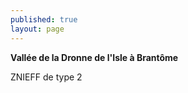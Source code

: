 ```yaml
---
published: true
layout: page
---
```

**Vallée de la Dronne de l'Isle à Brantôme**

ZNIEFF de type 2
